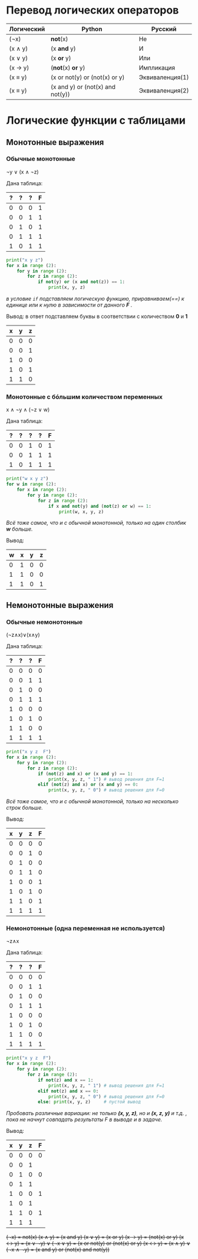 # Перевод логических операторов
__Логический__ |  __Python__ | __Русский__ 
------------ | ------------  | ------------ 
(¬x) | **not**(x) | Не
(x ∧ y) | (x **and** y) | И
(x ∨ y) | (x **or** y)| Или
(x → y) | (**not**(x) **or** y) | Импликация 
(x ≡ y) | (x or not(y) or (not(x) or y) | Эквиваленция(1)
(x ≡ y) | (x and y) or (not(x) and not(y)) | Эквиваленция(2)


# Логические функции с таблицами
## Монотонные выражения
### Обычные монотонные
¬y ∨ (x ∧ ¬z)

Дана таблица:

__?__ |  __?__ | __?__ | __F__
----- | ------ | ----- | -----
0 |0 |0 |1
0 |0 |1 |1
0 |1 |0 |1
0 |1 |1 |1
1 |0 |1 |1

```python
print("x y z")
for x in range (2):
    for y in range (2):
        for z in range (2):
            if not(y) or (x and not(z)) == 1: 
                print(x, y, z)
```

*в условие `if` подставляем логическую функцию, приравниваем(\=\=) к единице или к нулю в зависимости от данного **F** .*


Вывод: в ответ подставляем буквы в соответствии с количеством **0** и **1**

__x__ |  __y__ | __z__ 
----- | ------ | -----
0 |0 |0
0 |0 |1
1 |0 |0
1 |0 |1
1 |1 |0

### Монотонные с бóльшим количеством переменных 
x ∧ ¬y ∧ (¬z ∨ w)

Дана таблица:

__?__ |  __?__ | __?__ | __?__ | __F__
----- | ------ | ----- | ----- | -----
0 |0 |1 |0 |1
0 |0 |1 |1 |1
1 |0 |1 |1 |1

```python
print("w x y z")
for w in range (2):
    for x in range (2):
        for y in range (2):
            for z in range (2):
                if x and not(y) and (not(z) or w) == 1:
                    print(w, x, y, z)
```

*Всё тоже самое, что и с обычной монотонной, только на один столбик **w** больше.*

Вывод:

__w__ |  __x__ | __y__ | __z__
----- | ------ | ----- | -----
0 |1 |0 |0
1 |1 |0 |0
1 |1 |0 |1

## Немонотонные выражения 
### Обычные немонотонные
(¬z∧x)∨(x∧y)

Дана таблица:

__?__ |  __?__ | __?__ | __F__
----- | ------ | ----- | -----
0 |0 |0 |0
0 |0 |1 |1
0 |1 |0 |0
0 |1 |1 |1
1 |0 |0 |0
1 |0 |1 |0
1 |1 |0 |0
1 |1 |1 |1

```python
print("x y z  F")
for x in range (2):
    for y in range (2):
        for z in range (2):
            if (not(z) and x) or (x and y) == 1:
                print(x, y, z, " 1") # вывод решения для F=1
            elif (not(z) and x) or (x and y) == 0:
                print(x, y, z, " 0") # вывод решения для F=0
```

*Всё тоже самое, что и с обычной монотонной, только на несколько строк больше.*

Вывод: 

__x__ |  __y__ | __z__ | __F__
----- | ------ | ----- | -----
0 |0 |0 |0
0 |0 |1 |0
0 |1 |0 |0
0 |1 |1 |0
1 |0 |0 |1
1 |0 |1 |0
1 |1 |0 |1
1 |1 |1 |1

### Немонотонные (одна переменная не используется) 
¬z∧x 

Дана таблица:

__?__ |  __?__ | __?__ | __F__
----- | ------ | ----- | -----
0 |0 |0 |0
0 |0 |1 |1
0 |1 |0 |0
0 |1 |1 |1
1 |0 |0 |0
1 |0 |1 |0
1 |1 |0 |0
1 |1 |1 |1

```python
print("x y z  F")
for x in range (2):
    for y in range (2):
        for z in range (2):
            if not(z) and x == 1:
                print(x, y, z, " 1") # вывод решения для F=1
            elif not(z) and x == 0:
                print(x, y, z, " 0") # вывод решения для F=0
			else: print(x, y, z)     # пустой вывод 
```

*Пробовать различные вариации: не только **(x, y, z)**, но и **(x, z, y)** и т.д. , пока не начнут совпадать результаты F в выводе и в задаче.*

Вывод: 

__x__ |  __y__ | __z__ | __F__
----- | ------ | ----- | -----
0 |0 |0 |0
0 |0 |1 |
0 |1 |0 |0
0 |1 |1 |
1 |0 |0 |1
1 |0 |1 |
1 |1 |0 |1
1 |1 |1 |





~~(¬x) = not(x)
(x ∧ y) = (x and y)
(x ∨ y) = (x or y)
(x → y) = (not(x) or y)
(x ↔ y) = (x ∨ ¬y) ∨ (¬x ∨ y) = (x or not(y) or (not(x) or y)
(x ↔ y) = (x ∧ y) ∨ (¬x ∧ ¬y) = (x and y) or (not(x) and not(y))~~

